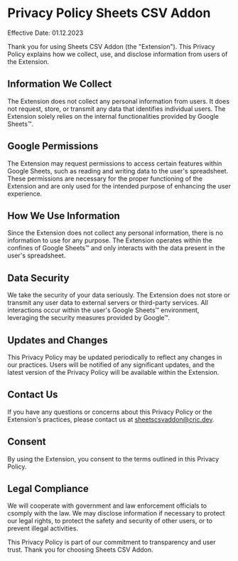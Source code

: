 # Privacy Policy Sheets CSV Addon

Effective Date: 01.12.2023

Thank you for using Sheets CSV Addon (the "Extension"). This Privacy Policy explains how we collect, use, and disclose information from users of the Extension.

## Information We Collect
The Extension does not collect any personal information from users. It does not request, store, or transmit any data that identifies individual users. The Extension solely relies on the internal functionalities provided by Google Sheets™.

## Google Permissions
The Extension may request permissions to access certain features within Google Sheets, such as reading and writing data to the user's spreadsheet. These permissions are necessary for the proper functioning of the Extension and are only used for the intended purpose of enhancing the user experience.

## How We Use Information
Since the Extension does not collect any personal information, there is no information to use for any purpose. The Extension operates within the confines of Google Sheets™ and only interacts with the data present in the user's spreadsheet.

## Data Security
We take the security of your data seriously. The Extension does not store or transmit any user data to external servers or third-party services. All interactions occur within the user's Google Sheets™ environment, leveraging the security measures provided by Google™.

## Updates and Changes
This Privacy Policy may be updated periodically to reflect any changes in our practices. Users will be notified of any significant updates, and the latest version of the Privacy Policy will be available within the Extension.

## Contact Us
If you have any questions or concerns about this Privacy Policy or the Extension's practices, please contact us at sheetscsvaddon@cric.dev.

## Consent
By using the Extension, you consent to the terms outlined in this Privacy Policy.

## Legal Compliance
We will cooperate with government and law enforcement officials to csomply with the law. We may disclose information if necessary to protect our legal rights, to protect the safety and security of other users, or to prevent illegal activities.

This Privacy Policy is part of our commitment to transparency and user trust. Thank you for choosing Sheets CSV Addon.